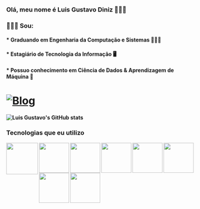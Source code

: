 ### Olá, meu nome é Luis Gustavo Diniz 👋👋👋
### 🙋🏾‍♂️ Sou: 
#### * Graduando em <strong>Engenharia da Computação e Sistemas<strong> 👨🏾‍💻
#### * Estagiário de <strong>Tecnologia da Informação<strong> 🖥️
#### * Possuo conhecimento em <strong>Ciência de Dados & Aprendizagem de Máquina<strong> 🤖

# [![Blog](    https://img.shields.io/badge/LinkedIn-0077B5?style=for-the-badge&logo=linkedin&logoColor=white)](https://www.linkedin.com/in/luis-gustavo-diniz-pereira-0b64411b4/)

![Luis Gustavo's GitHub stats](https://github-readme-stats.vercel.app/api?username=luisgustavd&show_icons=true&theme=transparent)

### Tecnologias que eu utilizo 

<div align="left"> 
<img align="left" height="84" width="84" src="https://www.flaticon.com/br/icone-gratis/python_1822899?term=python&page=1&position=5&origin=search&related_id=1822899">

<img align="left" height="80" width="80" src="https://github.com/carolbarbosa101/carolbarbosa101/assets/44561610/5d8aa673-1335-459f-a3c8-7149be4296d6">

<img align="left"  height="80" width="80" src="https://github.com/carolbarbosa101/carolbarbosa101/assets/44561610/b8182e38-59d0-4707-96dd-57781d7fa0cd">

<img align="left"  height="80" width="80" src="https://github.com/carolbarbosa101/carolbarbosa101/assets/44561610/e3520d7c-c3c2-4dff-90e2-86355adc6f7c">

<img align="left"  height="80" width="80" src="https://github.com/carolbarbosa101/carolbarbosa101/assets/44561610/2a52f515-32c0-419a-8550-d196743d93dd">

<img align="left"  height="80" width="80" src="https://github.com/carolbarbosa101/carolbarbosa101/assets/44561610/67a682a9-e93d-4eed-831c-037ec6d536cc">

<img align="left"  height="80" width="80" src="https://github.com/carolbarbosa101/carolbarbosa101/assets/44561610/bea3fe91-c320-4c5f-918e-fa6abe8ec1cc">

<img align="left"  height="80" width="80" src="https://github.com/carolbarbosa101/carolbarbosa101/assets/44561610/5d7b8d42-878a-4d07-aebc-f2af02475be6">

</div>

